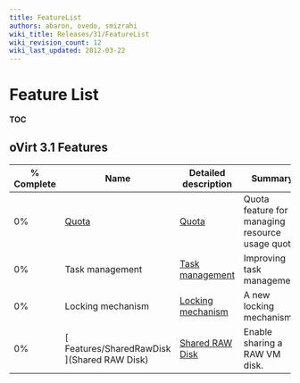 ```yaml
---
title: FeatureList
authors: abaron, ovedo, smizrahi
wiki_title: Releases/31/FeatureList
wiki_revision_count: 12
wiki_last_updated: 2012-03-22
---
```


# Feature List

__TOC__

## oVirt 3.1 Features

| % Complete | Name                                                   | Detailed description                                              | Summary                                          | Design                                      | Updated    |
|------------|--------------------------------------------------------|-------------------------------------------------------------------|--------------------------------------------------|---------------------------------------------|------------|
| 0%         | [ Quota ](Features/Quota)                   | [ Quota ](Features/DetailedQuota)                      | Quota feature for managing resource usage quota. | [ Quota ](Features/Design/Quota) | 2011-12-01 |
| 0%         | Task management                                        | [ Task management ](Features/TaskManagerDetailed‎)     | Improving task management.                       |                                             | 2011-12-01 |
| 0%         | Locking mechanism                                      | [ Locking mechanism ](Features/DetailedLockMechanism‎) | A new locking mechanism.                         |                                             | 2011-12-01 |
| 0%         | [ Features/SharedRawDisk ](Shared RAW Disk) | [ Shared RAW Disk ](Features/DetailedSharedRawDisk)    | Enable sharing a RAW VM disk.                    |                                             | 2011-12-01 |
